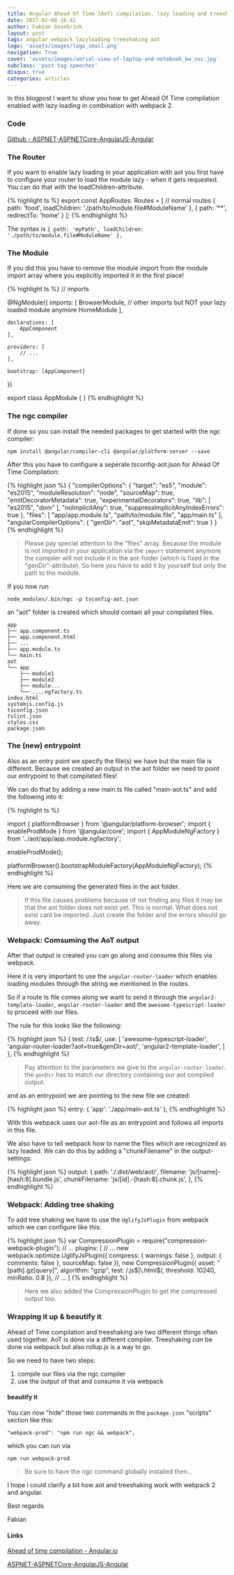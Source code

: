 ```yaml
---
title: Angular Ahead Of Time (AoT) compilation, lazy loading and treeshaking with webpack
date: 2017-02-08 16:42
author: Fabian Gosebrink
layout: post
tags: angular webpack lazyloading treeshaking aot
logo: 'assets/images/logo_small.png'
navigation: True
cover: 'assets/images/aerial-view-of-laptop-and-notebook_bw_osc.jpg'
subclass: 'post tag-speeches'
disqus: true
categories: articles
---
```


In this blogpost I want to show you how to get Ahead Of Time compilation enabled with lazy loading in combination with webpack 2.

### Code 

[Github - ASPNET-ASPNETCore-AngularJS-Angular](https://github.com/FabianGosebrink/ASPNET-ASPNETCore-Angular-Webpack/tree/master)

### The Router

If you want to enable lazy loading in your application with aot you first have to configure your router to load the module lazy - when it gets requested. You can do that with the loadChildren-attribute.

{% highlight ts %}
export const AppRoutes: Routes = [
  // normal routes
  { path: 'food', loadChildren: './path/to/module.file#ModuleName' },
  {
    path: '**',
    redirectTo: 'home'
  }
];
{% endhighlight %}

The syntax is `{ path: 'myPath', loadChildren: './path/to/module.file#ModuleName' },`

### The Module

If you did this you have to remove the module import from the module import array where you explicitly imported it in the first place!

{% highlight ts %}
// imports

@NgModule({
    imports: [
        BrowserModule,
        // other imports but NOT your lazy loaded module anymore
        HomeModule
    ],

    declarations: [
        AppComponent
    ],

    providers: [
        // ...
    ],

    bootstrap: [AppComponent]
})

export class AppModule { }
{% endhighlight %}

### The ngc compiler

If done so you can install the needed packages to get started with the ngc compiler:

`npm install @angular/compiler-cli @angular/platform-server --save`

After this you have to configure a seperate tsconfig-aot.json for Ahead Of Time Compilation:

{% highlight json %}
{
  "compilerOptions": {
    "target": "es5",
    "module": "es2015",
    "moduleResolution": "node",
    "sourceMap": true,
    "emitDecoratorMetadata": true,
    "experimentalDecorators": true,
    "lib": [
      "es2015",
      "dom"
    ],
    "noImplicitAny": true,
    "suppressImplicitAnyIndexErrors": true
  },
  "files": [
    "app/app.module.ts",
    "path/to/module.file",
    "app/main.ts"
  ],
  "angularCompilerOptions": {
    "genDir": "aot",
    "skipMetadataEmit": true
  }
}
{% endhighlight %}

> Please pay special attention to the "files" array. Because the module is not imported in your application via the `import` statement anymore the compiler will not include it in the aot-folder (which is fixed in the "genDir"-attribute). So here you have to add it by yourself but only the path to the module.

If you now run 

```node_modules/.bin/ngc -p tsconfig-aot.json```

an "aot" folder is created which should contain all your compilated files.

```
app
├── app.component.ts
├── app.component.html
├── ...
├── app.module.ts
└── main.ts
aot
└── app
    ├── module1
    ├── module2
    ├── module...
    └── ....ngfactory.ts
index.html
systemjs.config.js
tsconfig.json
tslint.json
styles.css
package.json
```

### The (new) entrypoint

Also as an entry point we specify the file(s) we have but the main file is different. Because we created an output in the aot folder we need to point our entrypoint to that compilated files!

We can do that by adding a new main.ts file called "main-aot.ts" and add the following into it:

{% highlight ts %}

import { platformBrowser } from '@angular/platform-browser';
import { enableProdMode } from '@angular/core';
import { AppModuleNgFactory } from '../aot/app/app.module.ngfactory';

enableProdMode();

platformBrowser().bootstrapModuleFactory(AppModuleNgFactory);
{% endhighlight %}

Here we are consuming the generated files in the aot folder.

> If this file causes problems because of not finding any files it may be that the aot folder does not exist yet. This is normal. What does not exist cant be imported. Just create the folder and the errors should go away.

### Webpack: Comsuming the AoT output

After that output is created you can go along and consume this files via webpack.

Here it is very important to use the ```angular-router-loader``` which enables loading modules through the string we mentioned in the routes.

So if a route ts file comes along we want to send it through the ```angular2-template-loader```, ```angular-router-loader``` and the ```awesome-typescript-loader``` to proceed with our files.

The rule for this looks like the following:

{% highlight json %}
{
    test: /\.ts$/,
    use: [
        'awesome-typescript-loader',
        'angular-router-loader?aot=true&genDir=aot/',
        'angular2-template-loader',
    ]
},
{% endhighlight %}

> Pay attention to the parameters we give to the ```angular-router-loader```. the ```genDir``` has to match our directory containing our aot compiled output.

and as an entrypoint we are pointing to the new file we created:

{% highlight json %}
entry: {
    'app': './app/main-aot.ts'
},
{% endhighlight %}

With this webpack uses our aot-file as an entrypoint and follows all imports in this file.

We also have to tell webpack how to name the files which are recognized as lazy loaded. We can do this by adding a "chunkFilename" in the output-settings:

{% highlight json %}
output: {
    path: './.dist/web/aot/',
    filename: 'js/[name]-[hash:8].bundle.js',
    chunkFilename: 'js/[id].-[hash:8].chunk.js',
},
{% endhighlight %}

### Webpack: Adding tree shaking

To add tree shaking we have to use the ```UglifyJsPlugin``` from webpack which we can configure like this:

{% highlight json %}
var CompressionPlugin = require("compression-webpack-plugin");
// ...
plugins: [
    // ...
    new webpack.optimize.UglifyJsPlugin({
        compress: {
            warnings: false
        },
        output: {
            comments: false
        },
        sourceMap: false
    }),
    new CompressionPlugin({
        asset: "[path].gz[query]",
        algorithm: "gzip",
        test: /\.js$|\.html$/,
        threshold: 10240,
        minRatio: 0.8
    }),
    // ...
]
{% endhighlight %}

> Here we also added the CompressionPlugin to get the compressed output too.

### Wrapping it up & beautify it

Ahead of Time compilation and treeshaking are two different things often used together. AoT is done via a different compiler. Treeshaking _can_ be done via webpack but also rollup.js is a way to go.

So we need to have two steps:

1. compile our files via the ngc compiler
2. use the output of that and consume it via webpack 

#### beautify it

You can now "hide" those two commands in the ```package.json``` "scripts" section like this:

``` "webpack-prod": "npm run ngc && webpack", ```

which you can run via 

``` npm run webpack-prod ```

> Be sure to have the ngc command globally installed then...

I hope i could clarify a bit how aot and treeshaking work with webpack 2 and angular.

Best regards

Fabian

#### Links

[Ahead of time compilation - Angular.io](https://angular.io/docs/ts/latest/cookbook/aot-compiler.html)

[ASPNET-ASPNETCore-AngularJS-Angular](https://github.com/FabianGosebrink/ASPNET-ASPNETCore-Angular-Webpack/tree/master)